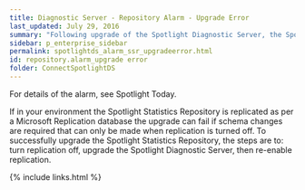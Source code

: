 ```yaml
---
title: ﻿Diagnostic Server - Repository Alarm - Upgrade Error
last_updated: July 29, 2016
summary: "Following upgrade of the Spotlight Diagnostic Server, the Spotlight Statistics Repository is automatically upgraded the next time it is accessed by the Spotlight Diagnostic Server. This may be some time following the upgrade of the Spotlight Diagnostic Server, depending on how often the Spotlight Statistics Repository is accessed."
sidebar: p_enterprise_sidebar
permalink: spotlightds_alarm_ssr_upgradeerror.html
id: repository.alarm_upgrade error
folder: ConnectSpotlightDS
---
```




For details of the alarm, see <xref href="spotlight:AlarmLog.AlarmLogCurrent" scope="external" format="html">Spotlight Today</xref>.

If in your environment the Spotlight Statistics Repository is replicated as per a Microsoft Replication database the upgrade can fail if schema changes are required that can only be made when replication is turned off. To successfully upgrade the Spotlight Statistics Repository, the steps are to: turn replication off, upgrade the Spotlight Diagnostic Server, then re-enable replication.


{% include links.html %}
